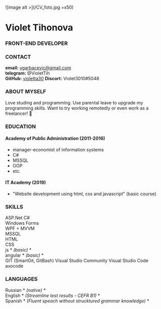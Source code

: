 ![image alt >](/CV_foto.jpg =x50)
# Violet Tihonova 
### FRONT-END DEVELOPER
### CONTACT
**email:** vgarbacevic@gmail.com  
**telegram:** @VioletTih  
**GitHub:** [violetta30](https://github.com/violetta30)
**Discort:** Violet3010#5048

### ABOUT MYSELF  

Love studing and programming. Use parental leave to upgrade my programming skills. Want to try working remotedly or even work as a freelancer! :cowboy_hat_face:    

### EDUCATION  
#### **Academy of Public Administration (2011-2016)**   
- manager-economist of information systems  
 - C#  
 - MSSQL  
 - OOP  
 - etc.  
#### **IT Academy (2019)** 
- \"Website development using html, css and javascript\" (basic course)

### SKILLS
ASP.Net 
C#  
Windows Forms  
WPF + MVVM  
MSSQL  
HTML   
CSS  
js * *(basic)* *  
angular * *(basic)* *  
GIT (SmartGit, GitBash)
Visual Studio Community
Visual Studio Code
avocode  

### LANGUAGES

Russian * *(native)* *  
English * *(Streamline test results - CEFR B1)* *  
Spanish * *(Fluent speach without strucktured grammar knowledge)* * 
